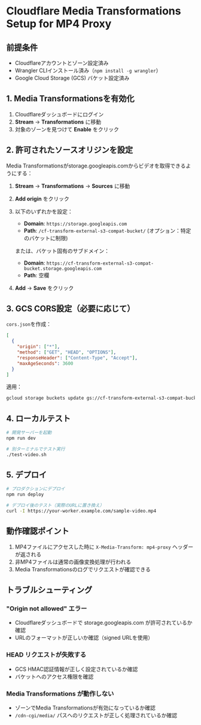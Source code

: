 # Cloudflare Media Transformations Setup for MP4 Proxy

## 前提条件

- Cloudflareアカウントとゾーン設定済み
- Wrangler CLIインストール済み（`npm install -g wrangler`）
- Google Cloud Storage (GCS) バケット設定済み

## 1. Media Transformationsを有効化

1. Cloudflareダッシュボードにログイン
2. **Stream** → **Transformations** に移動
3. 対象のゾーンを見つけて **Enable** をクリック

## 2. 許可されたソースオリジンを設定

Media Transformationsがstorage.googleapis.comからビデオを取得できるようにする：

1. **Stream** → **Transformations** → **Sources** に移動
2. **Add origin** をクリック
3. 以下のいずれかを設定：
   - **Domain**: `https://storage.googleapis.com`
   - **Path**: `/cf-transform-external-s3-compat-bucket/` (オプション：特定のバケットに制限)

   または、バケット固有のサブドメイン：
   - **Domain**: `https://cf-transform-external-s3-compat-bucket.storage.googleapis.com`
   - **Path**: 空欄

4. **Add** → **Save** をクリック

## 3. GCS CORS設定（必要に応じて）

`cors.json`を作成：

```json
[
  {
    "origin": ["*"],
    "method": ["GET", "HEAD", "OPTIONS"],
    "responseHeader": ["Content-Type", "Accept"],
    "maxAgeSeconds": 3600
  }
]
```

適用：

```bash
gcloud storage buckets update gs://cf-transform-external-s3-compat-bucket --cors-file=cors.json
```

## 4. ローカルテスト

```bash
# 開発サーバーを起動
npm run dev

# 別ターミナルでテスト実行
./test-video.sh
```

## 5. デプロイ

```bash
# プロダクションにデプロイ
npm run deploy

# デプロイ後のテスト（実際のURLに置き換え）
curl -I https://your-worker.example.com/sample-video.mp4
```

## 動作確認ポイント

1. MP4ファイルにアクセスした時に `X-Media-Transform: mp4-proxy` ヘッダーが返される
2. 非MP4ファイルは通常の画像変換処理が行われる
3. Media Transformationsのログでリクエストが確認できる

## トラブルシューティング

### "Origin not allowed" エラー

- Cloudflareダッシュボードで storage.googleapis.com が許可されているか確認
- URLのフォーマットが正しいか確認（signed URLを使用）

### HEAD リクエストが失敗する

- GCS HMAC認証情報が正しく設定されているか確認
- バケットへのアクセス権限を確認

### Media Transformations が動作しない

- ゾーンでMedia Transformationsが有効になっているか確認
- `/cdn-cgi/media/` パスへのリクエストが正しく処理されているか確認
